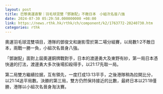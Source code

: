 ```yaml
---
layout: post
title: 巴黎奧運直擊｜羽毛球混雙「鄧謝配」不敵日本　小組次名晉八強
date: 2024-07-30 05:29:58.000000000 +08:00
link: https://news.rthk.hk/rthk/ch/component/k2/1763772-20240730.htm
categories: rthk
---
```


奧運羽毛球混雙項目，港隊的鄧俊文和謝影雪於第二場分組賽，以局數1:2不敵日本，兩戰一勝一負，小組次名晉身八強。

「鄧謝配」面對上屆奧運銅牌戰對手，日本的渡邊勇大及東野有紗，第一局日本憑快速的打法，渡邊勇大多次後場扣殺得手，以21:17先取一局。

第二局雙方繼續拉据，互有領先，一度打成13:13平手，之後港隊稍為拉開比分，以21:14追平局數。決勝的第三局，雙方仍然保持接近的比數，最終日本以21:18僅勝，港隊以小組次名晉身淘汰賽。
